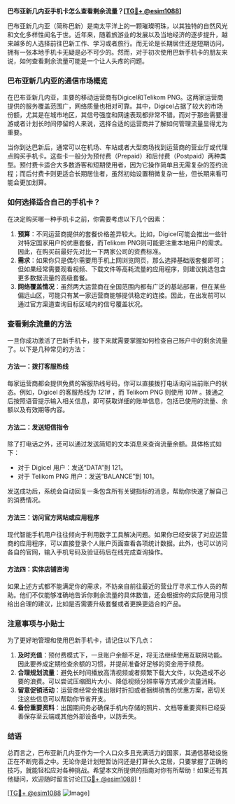 **巴布亚新几内亚手机卡怎么查看剩余流量？[[TG💪+ @esim1088](https://t.me/s/esim1088)]**

巴布亚新几内亚（简称巴新）是南太平洋上的一颗璀璨明珠，以其独特的自然风光和文化多样性闻名于世。近年来，随着旅游业的发展以及当地经济的逐步提升，越来越多的人选择前往巴新工作、学习或者旅行。而无论是长期居住还是短期访问，拥有一张本地手机卡无疑是必不可少的。然而，对于初次使用巴新手机卡的朋友来说，如何查看剩余流量可能是一个让人头疼的问题。

### 巴布亚新几内亚的通信市场概览

在巴布亚新几内亚，主要的移动运营商有Digicel和Telikom PNG。这两家运营商提供的服务覆盖范围广，网络质量也相对可靠。其中，Digicel占据了较大的市场份额，尤其是在城市地区，其信号强度和网速表现都非常不错。而对于那些需要漫游或者计划长时间停留的人来说，选择合适的运营商并了解如何管理流量显得尤为重要。

当你到达巴新后，通常可以在机场、车站或者大型商场找到运营商的营业厅或代理点购买手机卡。这些卡一般分为预付费（Prepaid）和后付费（Postpaid）两种类型。预付费卡适合大多数游客和短期使用者，因为它操作简单且无需复杂的签约流程；而后付费卡则更适合长期居住者，虽然初始设置稍微复杂一些，但长期来看可能会更加划算。

### 如何选择适合自己的手机卡？

在决定购买哪一种手机卡之前，你需要考虑以下几个因素：

1. **预算**：不同运营商提供的套餐价格差异较大。比如，Digicel可能会推出一些针对特定国家用户的优惠套餐，而Telikom PNG则可能更注重本地用户的需求。因此，在购买前最好先对比一下两家公司的资费标准。
2. **需求**：如果你只是偶尔需要用手机上网浏览网页，那么选择基础版套餐即可；但如果经常需要观看视频、下载文件等高耗流量的应用程序，则建议挑选包含更多数据流量的高级套餐。
3. **网络覆盖情况**：虽然两大运营商在全国范围内都有广泛的基站部署，但在某些偏远山区，可能只有某一家运营商能够提供稳定的连接。因此，在出发前可以通过官方渠道查询目标区域内的信号覆盖状况。

### 查看剩余流量的方法

一旦你成功激活了巴新手机卡，接下来就需要掌握如何检查自己账户中的剩余流量了。以下是几种常见的方法：

#### 方法一：拨打客服热线
每家运营商都会提供免费的客服热线号码，你可以直接拨打电话询问当前账户的状态。例如，Digicel 的客服热线为 *121#* ，而 Telikom PNG 则使用 *101#* 。拨通之后按照语音提示输入相关信息，即可获取详细的账单信息，包括已使用的流量、余额以及有效期等内容。

#### 方法二：发送短信指令
除了打电话之外，还可以通过发送简短的文本消息来查询流量余额。具体格式如下：
- 对于 Digicel 用户：发送“DATA”到 121。
- 对于 Telikom PNG 用户：发送“BALANCE”到 101。

发送成功后，系统会自动回复一条包含所有关键指标的消息，帮助你快速了解自己的消费情况。

#### 方法三：访问官方网站或应用程序
现代智能手机用户往往倾向于利用数字工具解决问题。如果你已经安装了对应运营商的应用程序，可以直接登录个人账户页面查看各项统计数据。此外，也可以访问各自的官网，输入手机号码及验证码后在线完成查询操作。

#### 方法四：实体店铺咨询
如果上述方式都不能满足你的需求，不妨亲自前往最近的营业厅寻求工作人员的帮助。他们不仅能够准确地告诉你剩余流量的具体数值，还会根据你的实际使用习惯给出合理的建议，比如是否需要升级套餐或者更换更适合的产品。

### 注意事项与小贴士

为了更好地管理和使用巴新手机卡，请记住以下几点：

1. **及时充值**：预付费模式下，一旦账户余额不足，将无法继续使用互联网功能。因此要养成定期检查余额的习惯，并提前准备好足够的资金用于续费。
2. **合理规划流量**：避免长时间播放高清视频或者频繁下载大文件，以免造成不必要的浪费。可以尝试压缩图片大小、降低视频分辨率等方式减少流量消耗。
3. **留意促销活动**：运营商经常会推出限时折扣或者捆绑销售的优惠方案，密切关注这些信息可以帮助你节省开支。
4. **备份重要资料**：出国期间务必确保手机内存储的照片、文档等重要资料已经妥善保存至云端或其他外部设备中，以防丢失。

### 结语

总而言之，巴布亚新几内亚作为一个人口众多且充满活力的国家，其通信基础设施正在不断完善之中。无论你是计划短暂访问还是打算长久定居，只要掌握了正确的技巧，就能轻松应对各种挑战。希望本文所提供的指南对你有所帮助！如果还有其他疑问，欢迎随时留言讨论[[TG💪+ @esim1088](https://t.me/s/esim1088)]！

[[TG💪+ @esim1088](https://t.me/s/esim1088) ![Image](https://i.postimg.cc/4NQfJmqS/Snipaste-2025-05-13-00-14-12.png)]